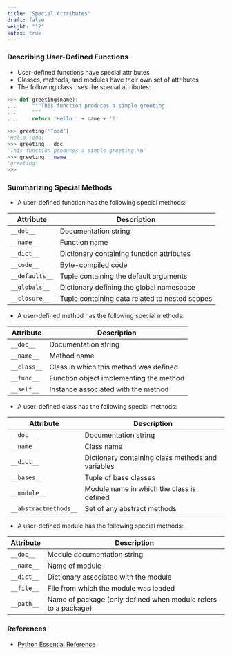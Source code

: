 ```yaml
---
title: "Special Attributes"
draft: false
weight: "12"
katex: true
---
```


### Describing User-Defined Functions
- User-defined functions have special attributes
- Classes, methods, and modules have their own set of attributes
- The following class uses the special attributes:

```python
>>> def greeting(name): 
...     """This function produces a simple greeting.
...     """
...     return 'Hello ' + name + '!'

>>> greeting('Todd')
'Hello Todd!'
>>> greeting.__doc__
'This function produces a simple greeting.\n'
>>> greeting.__name__
'greeting'
>>> 
```

### Summarizing Special Methods
- A user-defined function has the following special methods:

| Attribute      | Description                                    |
| -------------- | ---------------------------------------------- |
| `__doc__`      | Documentation string                           |
| `__name__`     | Function name                                  |
| `__dict__`     | Dictionary containing function attributes      |
| `__code__`     | Byte-compiled code                             |
| `__defaults__` | Tuple containing the default arguments         |
| `__globals__`  | Dictionary defining the global namespace       |
| `__closure__`  | Tuple containing data related to nested scopes |

- A user-defined method has the following special methods:

| Attribute   | Description                             |
| ----------- | --------------------------------------- |
| `__doc__`   | Documentation string                    |
| `__name__`  | Method name                             |
| `__class__` | Class in which this method was defined  |
| `__func__`  | Function object implementing the method |
| `__self__`  | Instance associated with the method     |

- A user-defined class has the following special methods:

| Attribute              | Description                                       |
| ---------------------- | ------------------------------------------------- |
| `__doc__`              | Documentation string                              |
| `__name__`             | Class name                                        |
| `__dict__`             | Dictionary containing class methods and variables |
| `__bases__`            | Tuple of base classes                             |
| `__module__`           | Module name in which the class is defined         |
| `__abstractmethods__`  | Set of any abstract methods                       |

- A user-defined module has the following special methods:

| Attribute   | Description                                                    |
| ----------- | -------------------------------------------------------------- |
| `__doc__`   | Module documentation string                                    |
| `__name__`  | Name of module                                                 |
| `__dict__`  | Dictionary associated with the module                          |
| `__file__`  | File from which the module was loaded                          |
| `__path__`  | Name of package (only defined when module refers to a package) |

### References
- [Python Essential Reference](http://index-of.co.uk/Python/Python%20Essential%20Reference,%20Fourth%20Edition.pdf)
